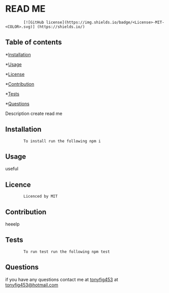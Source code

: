 # READ ME 
            [![GitHub license](https://img.shields.io/badge/<License>-MIT-<COLOR>.svg)] (https://shields.io/)
            
## Table of contents

*[Installation](#installation)

*[Usage](#Usage)

*[License](#Licence)

*[Contribution](#Contribution)

*[Tests](#Tests)

*[Questions](#Questions)
            
 Description 
create read me
            
## Installation 


            To install run the following npm i


            
## Usage 

useful


            
## Licence 


            Licenced by MIT


            
## Contribution 
heeelp
            
## Tests 


            To run test run the following npm test
            
## Questions 

if you have any questions contact me at [tonyfig453](fenvenvknkwvnwke.com) at tonyfig453@hotmail.com 